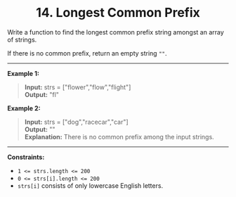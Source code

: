 
<br>

<h1 align="center">
  14. Longest Common Prefix
</h1>

Write a function to find the longest common prefix string amongst an array of strings.

If there is no common prefix, return an empty string `""`.

---

**Example 1:**
> **Input:** strs = ["flower","flow","flight"]<br>
> **Output:** "fl"

**Example 2:**
>**Input:** strs = ["dog","racecar","car"]<br>
>**Output:** ""<br>
> **Explanation:** There is no common prefix among the input strings.

---

**Constraints:**
- `1 <= strs.length <= 200`
- `0 <= strs[i].length <= 200`
- `strs[i]` consists of only lowercase English letters.